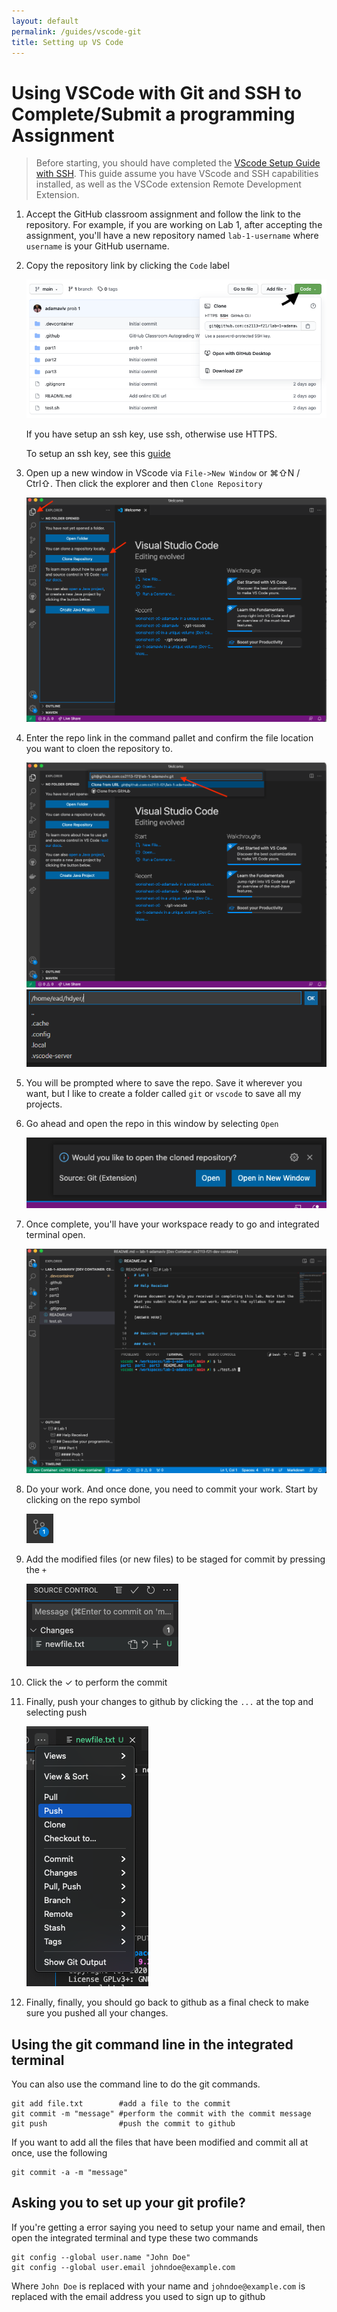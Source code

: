 ```yaml
---
layout: default
permalink: /guides/vscode-git
title: Setting up VS Code
---
```


# Using VSCode with Git and SSH to Complete/Submit a programming Assignment

> Before starting, you should have completed the [VScode Setup Guide with SSH](vscode-ssh). This guide assume you have VScode and SSH capabilities installed, as well as the VSCode extension Remote Development Extension. 


1. Accept the GitHub classroom assignment and follow the link to the repository. For example, if you are working on Lab 1, after accepting the assignment, you'll have a new repository named `lab-1-username` where `username` is your GitHub username. 

2. Copy the repository link by clicking the `Code` label

   ![Github Repo Link](/images/vscode-git-repo.png)

   If you have setup an ssh key, use ssh, otherwise use HTTPS.
   
   To setup an ssh key, see this [guide](https://docs.github.com/en/free-pro-team@latest/github/authenticating-to-github/connecting-to-github-with-ssh)

3. Open up a new window in VScode via `File->New Window` or &#8984;&#8679;N / Ctrl&#8679;. Then click the explorer and then `Clone Repository`

   ![VScode New Window, Explore, Clone Repository](/images/vscode-explorer-clone-repo.png)


   
4. Enter the repo link in the command pallet and confirm the file location you want to cloen the repository to. 

   ![Enter repo link](/images/vscode-clone-repo-link.png)
   ![Confirm Location](/images/confirm_file_location.PNG)
   


5. You will be prompted where to save the repo. Save it wherever you want, but I like to create a folder called `git` or `vscode` to save all my projects. 

6. Go ahead and open the repo in this window by selecting `Open`

   ![Open in this window](/images/vscode-open.png)




7. Once complete, you'll have your workspace ready to go and integrated terminal open.

   ![Init Complete](/images/vscode-init-complete.png)

8.  Do your work. And once done, you need to commit your work. Start by clicking on the repo symbol

    ![Repo symbol](/images/vscode-repo-symbol.png)

9.  Add the modified files (or new files) to be staged for commit by pressing the `+`

    ![add files to the commit](/images/vscode-git-add.png)

10. Click the &#10003; to perform the commit 

11. Finally, push your changes to github by clicking the `...` at the top and selecting push

    ![Push changes](/images/vscode-git-push.png)

12. Finally, finally, you should go back to github as a final check to make sure you pushed all your changes.

## Using the git command line in the integrated terminal

You can also use the command line to do the git commands. 


```
git add file.txt        #add a file to the commit
git commit -m "message" #perform the commit with the commit message
git push                #push the commit to github 
```

If you want to add all the files that have been modified and commit all at once, use the following

```
git commit -a -m "message" 
```


## Asking you to set up your git profile?

If you're getting a error saying you need to setup your name and email, then open the integrated terminal and type these two commands


   ```
   git config --global user.name "John Doe"
   git config --global user.email johndoe@example.com
   ```
   
Where `John Doe` is replaced with your name and `johndoe@example.com` is replaced with the email address you used to sign up to github
